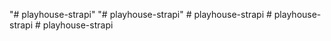 "# playhouse-strapi" 
"# playhouse-strapi" 
#   p l a y h o u s e - s t r a p i  
 #   p l a y h o u s e - s t r a p i  
 #   p l a y h o u s e - s t r a p i  
 